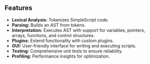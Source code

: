 ## Features

- **Lexical Analysis:** Tokenizes SimpleScript code.
- **Parsing:** Builds an AST from tokens.
- **Interpretation:** Executes AST with support for variables, pointers, arrays, functions, and control structures.
- **Plugins:** Extend functionality with custom plugins.
- **GUI:** User-friendly interface for writing and executing scripts.
- **Testing:** Comprehensive unit tests to ensure reliability.
- **Profiling:** Performance insights for optimization.
